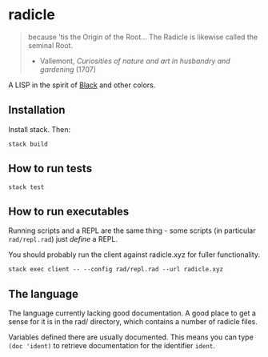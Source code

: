 # radicle

> because 'tis the Origin of the Root... The Radicle is likewise called  the
seminal Root.
> - Vallemont, *Curiosities of nature and art in husbandry and gardening* (1707)

A LISP in the spirit of [Black](http://pllab.is.ocha.ac.jp/~asai/Black/) and
other colors.

## Installation

Install stack. Then:
```
stack build
```

## How to run tests

```
stack test
```

## How to run executables

Running scripts and a REPL are the same thing - some scripts (in particular
`rad/repl.rad`) just *define* a REPL.

You should probably run the client against radicle.xyz for fuller
functionality.

```
stack exec client -- --config rad/repl.rad --url radicle.xyz
```

## The language

The language currently lacking good documentation. A good place to get a sense
for it is in the rad/ directory, which contains a number of radicle files.

Variables defined there are usually documented. This means you can type `(doc
'ident)` to retrieve documentation for the identifier `ident`.
